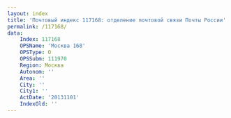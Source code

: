 ```yaml
---
layout: index
title: 'Почтовый индекс 117168: отделение почтовой связи Почты России'
permalink: /117168/
data:
    Index: 117168
    OPSName: 'Москва 168'
    OPSType: О
    OPSSubm: 111970
    Region: Москва
    Autonom: ''
    Area: ''
    City: ''
    City1: ''
    ActDate: '20131101'
    IndexOld: ''
---
```

